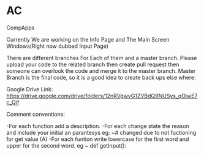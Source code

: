 # AC
CompApps

Currently We are working on the Info Page and The Main Screen Windows(Right now dubbed Input Page)

There are different branches For Each of them and a master branch.
Please upload your code to the related branch then create pull request then someone can overlook the code and merge it to the master branch.
Master Branch is the final code, so it is a good idea to create back ups else where:

Google Drive Link: https://drive.google.com/drive/folders/12nRVgwvG1ZVBdQ9NUSys_qOiwE7c_Qif

Comment conventions:

-For each function add a description.
-For each change state the reason and include your initial an parantesys eg: ~# changed due to not fuctioning for get value (A)
-For each funtion write lowercase for the first word and upper for the second word. eg ~ def getInput():
